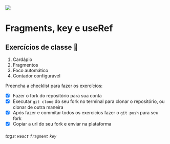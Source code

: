 ![](https://i.imgur.com/xG74tOh.png)

# Fragments, key e useRef

## Exercícios de classe 🏫

1. Cardápio
2. Fragmentos
3. Foco automático
4. Contador configurável

Preencha a checklist para fazer os exercícios:

-   [X] Fazer o fork do repositório para sua conta
-   [X] Executar `git clone` do seu fork no terminal para clonar o repositório, ou clonar de outra maneira
-   [X] Após fazer e commitar todos os exercícios fazer o `git push` para seu fork
-   [X] Copiar a url do seu fork e enviar na plataforma

###### tags: `React` `fragment` `key`